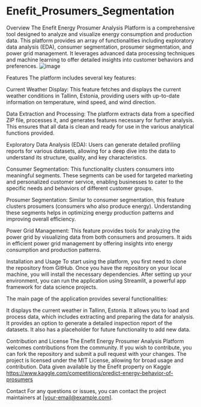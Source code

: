 # Enefit_Prosumers_Segmentation

Overview
The Enefit Energy Prosumer Analysis Platform is a comprehensive tool designed to analyze and visualize energy consumption and production data. This platform provides an array of functionalities including exploratory data analysis (EDA), consumer segmentation, prosumer segmentation, and power grid management. It leverages advanced data processing techniques and machine learning to offer detailed insights into customer behaviors and preferences.
![image](https://github.com/Al-Moccardi/Enefit_Prosumers_Segmentation/assets/150179413/05d63485-4b76-4b27-a011-79bd3147d5ea)


Features
The platform includes several key features:

Current Weather Display: This feature fetches and displays the current weather conditions in Tallinn, Estonia, providing users with up-to-date information on temperature, wind speed, and wind direction.

Data Extraction and Processing: The platform extracts data from a specified ZIP file, processes it, and generates features necessary for further analysis. This ensures that all data is clean and ready for use in the various analytical functions provided.

Exploratory Data Analysis (EDA): Users can generate detailed profiling reports for various datasets, allowing for a deep dive into the data to understand its structure, quality, and key characteristics.

Consumer Segmentation: This functionality clusters consumers into meaningful segments. These segments can be used for targeted marketing and personalized customer service, enabling businesses to cater to the specific needs and behaviors of different customer groups.

Prosumer Segmentation: Similar to consumer segmentation, this feature clusters prosumers (consumers who also produce energy). Understanding these segments helps in optimizing energy production patterns and improving overall efficiency.

Power Grid Management: This feature provides tools for analyzing the power grid by visualizing data from both consumers and prosumers. It aids in efficient power grid management by offering insights into energy consumption and production patterns.

Installation and Usage
To start using the platform, you first need to clone the repository from GitHub. Once you have the repository on your local machine, you will install the necessary dependencies. After setting up your environment, you can run the application using Streamlit, a powerful app framework for data science projects.

The main page of the application provides several functionalities:

It displays the current weather in Tallinn, Estonia.
It allows you to load and process data, which includes extracting and preparing the data for analysis.
It provides an option to generate a detailed inspection report of the datasets.
It also has a placeholder for future functionality to add new data.

Contribution and License
The Enefit Energy Prosumer Analysis Platform welcomes contributions from the community. If you wish to contribute, you can fork the repository and submit a pull request with your changes. The project is licensed under the MIT License, allowing for broad usage and contribution.
Data given available by the Enefit property on Kaggle
https://www.kaggle.com/competitions/predict-energy-behavior-of-prosumers

Contact
For any questions or issues, you can contact the project maintainers at [your-email@example.com].
